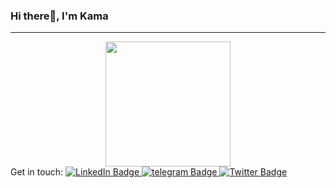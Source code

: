 ### Hi there👋, I'm Kama
---

<div id="header" align="center">
  <img src="https://media.giphy.com/media/zOvBKUUEERdNm/giphy.gif" width="200"/>
</div>

<div id="badges">
  Get in touch:
  <a href="https://www.linkedin.com/in/kamalios">
    <img src="https://img.shields.io/badge/LinkedIn-blue?style=for-the-badge&logo=linkedin&logoColor=white" alt="LinkedIn Badge"/>
  </a>
  <a href="t.me/@jun_dev_ios">
    <img src="https://img.shields.io/badge/telegram-black?style=for-the-badge&logo=telegram&logoColor=white" alt="telegram Badge"/>
  </a>
  <a href="your-twitter-URL">
    <img src="https://img.shields.io/badge/Twitter-blue?style=for-the-badge&logo=twitter&logoColor=white" alt="Twitter Badge"/>
  </a>
</div>






<div id="viewsCounter" align="left"> 
  <img src="https://komarev.com/ghpvc/?username=VurdIOS&style=flat-square&color=blue" alt=""/>
</div> 


 
  

<!--
**VurdIOS/VurdIOS** is a ✨ _special_ ✨ repository because its `README.md` (this file) appears on your GitHub profile.

Here are some ideas to get you started:

- 🔭 I’m currently working on ...
- 🌱 I’m currently learning ...
- 👯 I’m looking to collaborate on ...
- 🤔 I’m looking for help with ...
- 💬 Ask me about ...
- 📫 How to reach me: ...
- 😄 Pronouns: ...
- ⚡ Fun fact: ...
-->
